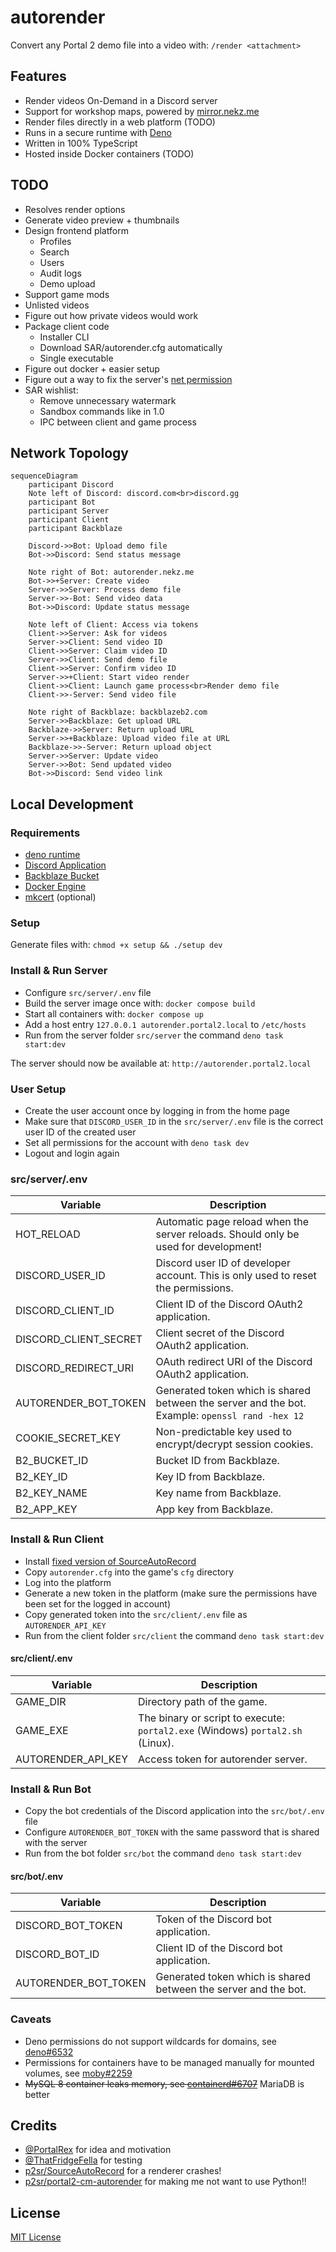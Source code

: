 # autorender

Convert any Portal 2 demo file into a video with: `/render <attachment>`

## Features

- Render videos On-Demand in a Discord server
- Support for workshop maps, powered by [mirror.nekz.me]
- Render files directly in a web platform (TODO)
- Runs in a secure runtime with [Deno]
- Written in 100% TypeScript
- Hosted inside Docker containers (TODO)

[mirror.nekz.me]: https://github.com/NeKzor/mirror
[Deno]: https://deno.com/runtime

## TODO

- Resolves render options
- Generate video preview + thumbnails
- Design frontend platform
  - Profiles
  - Search
  - Users
  - Audit logs
  - Demo upload
- Support game mods
- Unlisted videos
- Figure out how private videos would work
- Package client code
  - Installer CLI
  - Download SAR/autorender.cfg automatically
  - Single executable
- Figure out docker + easier setup
- Figure out a way to fix the server's [net permission](#caveats)
- SAR wishlist:
  - Remove unnecessary watermark
  - Sandbox commands like in 1.0
  - IPC between client and game process

## Network Topology

```mermaid
sequenceDiagram
    participant Discord
    Note left of Discord: discord.com<br>discord.gg
    participant Bot
    participant Server
    participant Client
    participant Backblaze

    Discord->>Bot: Upload demo file
    Bot->>Discord: Send status message

    Note right of Bot: autorender.nekz.me
    Bot->>+Server: Create video
    Server->>Server: Process demo file
    Server->>-Bot: Send video data
    Bot->>Discord: Update status message

    Note left of Client: Access via tokens
    Client->>Server: Ask for videos
    Server->>Client: Send video ID
    Client->>Server: Claim video ID
    Server->>Client: Send demo file
    Client->>Server: Confirm video ID
    Server->>+Client: Start video render
    Client->>Client: Launch game process<br>Render demo file
    Client->>-Server: Send video file

    Note right of Backblaze: backblazeb2.com
    Server->>Backblaze: Get upload URL
    Backblaze->>Server: Return upload URL
    Server->>+Backblaze: Upload video file at URL
    Backblaze->>-Server: Return upload object
    Server->>Server: Update video
    Server->>Bot: Send updated video
    Bot->>Discord: Send video link
```

## Local Development

### Requirements

- [deno runtime]
- [Discord Application]
- [Backblaze Bucket]
- [Docker Engine]
- [mkcert] (optional)

[deno runtime]: https://deno.com/runtime
[Discord Application]: https://discord.com/developers/applications
[Backblaze Bucket]: https://www.backblaze.com
[Docker Engine]: https://docs.docker.com/engine/install
[mkcert]: https://github.com/FiloSottile/mkcert

### Setup

Generate files with: `chmod +x setup && ./setup dev`

### Install & Run Server

- Configure `src/server/.env` file
- Build the server image once with: `docker compose build`
- Start all containers with: `docker compose up`
- Add a host entry `127.0.0.1 autorender.portal2.local` to `/etc/hosts`
- Run from the server folder `src/server` the command `deno task start:dev`

The server should now be available at: `http://autorender.portal2.local`

### User Setup

- Create the user account once by logging in from the home page
- Make sure that `DISCORD_USER_ID` in the `src/server/.env` file is the correct user ID of the created user
- Set all permissions for the account with `deno task dev`
- Logout and login again

### src/server/.env

|Variable|Description|
|---|---|
|HOT_RELOAD|Automatic page reload when the server reloads. Should only be used for development!|
|DISCORD_USER_ID|Discord user ID of developer account. This is only used to reset the permissions.|
|DISCORD_CLIENT_ID|Client ID of the Discord OAuth2 application.|
|DISCORD_CLIENT_SECRET|Client secret of the Discord OAuth2 application.|
|DISCORD_REDIRECT_URI|OAuth redirect URI of the Discord OAuth2 application.|
|AUTORENDER_BOT_TOKEN|Generated token which is shared between the server and the bot.<br>Example: `openssl rand -hex 12`|
|COOKIE_SECRET_KEY|Non-predictable key used to encrypt/decrypt session cookies.|
|B2_BUCKET_ID|Bucket ID from Backblaze.|
|B2_KEY_ID|Key ID from Backblaze.|
|B2_KEY_NAME|Key name from Backblaze.|
|B2_APP_KEY|App key from Backblaze.|

### Install & Run Client

- Install [fixed version of SourceAutoRecord]
- Copy `autorender.cfg` into the game's `cfg` directory
- Log into the platform
- Generate a new token in the platform (make sure the permissions have been set for the logged in account)
- Copy generated token into the `src/client/.env` file as `AUTORENDER_API_KEY`
- Run from the client folder `src/client` the command `deno task start:dev`

[fixed version of SourceAutoRecord]: https://github.com/NeKzor/sar/releases/tag/autorender

#### src/client/.env

|Variable|Description|
|---|---|
|GAME_DIR|Directory path of the game.|
|GAME_EXE|The binary or script to execute: `portal2.exe` (Windows) `portal2.sh` (Linux).|
|AUTORENDER_API_KEY|Access token for autorender server.|

### Install & Run Bot

- Copy the bot credentials of the Discord application into the `src/bot/.env` file
- Configure `AUTORENDER_BOT_TOKEN` with the same password that is shared with the server
- Run from the bot folder `src/bot` the command `deno task start:dev`

#### src/bot/.env

|Variable|Description|
|---|---|
|DISCORD_BOT_TOKEN|Token of the Discord bot application.|
|DISCORD_BOT_ID|Client ID of the Discord bot application.|
|AUTORENDER_BOT_TOKEN|Generated token which is shared between the server and the bot.|

### Caveats

- Deno permissions do not support wildcards for domains, see [deno#6532]
- Permissions for containers have to be managed manually for mounted volumes, see [moby#2259]
- ~~MySQL 8 container leaks memory, see [containerd#6707]~~ MariaDB is better

[deno#6532]: https://github.com/denoland/deno/issues/6532
[moby#2259]: https://github.com/moby/moby/issues/2259
[containerd#6707]: https://github.com/containerd/containerd/issues/6707

## Credits

- [@PortalRex] for idea and motivation
- [@ThatFridgeFella] for testing
- [p2sr/SourceAutoRecord] for a renderer crashes!
- [p2sr/portal2-cm-autorender] for making me not want to use Python!!

[@PortalRex]: https://github.com/PortalRex
[@ThatFridgeFella]: https://github.com/ThatFridgeFella
[p2sr/portal2-cm-autorender]: https://github.com/p2sr/portal2-cm-autorender
[p2sr/SourceAutoRecord]: https://github.com/p2sr/SourceAutoRecord

## License

[MIT License](./LICENSE)
